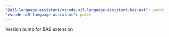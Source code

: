 ```yaml
---
"@ui5-language-assistant/vscode-ui5-language-assistant-bas-ext": patch
"vscode-ui5-language-assistant": patch
---
```


Version bump for BAS extension
